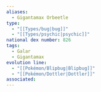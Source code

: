 ```yaml
---
aliases:
  - Gigantamax Orbeetle
type:
  - "[[Types/bug|bug]]"
  - "[[Types/psychic|psychic]]"
national dex number: 826
tags:
  - Galar
  - Gigantamax
evolution line:
  - "[[Pokémon/Blipbug|Blipbug]]"
  - "[[Pokémon/Dottler|Dottler]]"
associated: 
---
```

